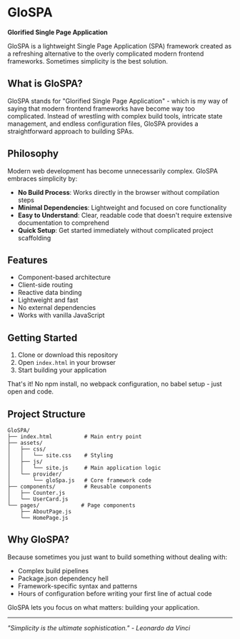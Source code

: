# GloSPA

**Glorified Single Page Application**

GloSPA is a lightweight Single Page Application (SPA) framework created as a refreshing alternative to the overly complicated modern frontend frameworks. Sometimes simplicity is the best solution.

## What is GloSPA?

GloSPA stands for "Glorified Single Page Application" - which is my way of saying that modern frontend frameworks have become way too complicated. Instead of wrestling with complex build tools, intricate state management, and endless configuration files, GloSPA provides a straightforward approach to building SPAs.

## Philosophy

Modern web development has become unnecessarily complex. GloSPA embraces simplicity by:

- **No Build Process**: Works directly in the browser without compilation steps
- **Minimal Dependencies**: Lightweight and focused on core functionality
- **Easy to Understand**: Clear, readable code that doesn't require extensive documentation to comprehend
- **Quick Setup**: Get started immediately without complicated project scaffolding

## Features

- Component-based architecture
- Client-side routing
- Reactive data binding
- Lightweight and fast
- No external dependencies
- Works with vanilla JavaScript

## Getting Started

1. Clone or download this repository
2. Open `index.html` in your browser
3. Start building your application

That's it! No npm install, no webpack configuration, no babel setup - just open and code.

## Project Structure

```
GloSPA/
├── index.html          # Main entry point
├── assets/
│   ├── css/
│   │   └── site.css    # Styling
│   ├── js/
│   │   └── site.js     # Main application logic
│   └── provider/
│       └── gloSpa.js   # Core framework code
├── components/         # Reusable components
│   ├── Counter.js
│   └── UserCard.js
└── pages/             # Page components
    ├── AboutPage.js
    └── HomePage.js
```

## Why GloSPA?

Because sometimes you just want to build something without dealing with:
- Complex build pipelines
- Package.json dependency hell
- Framework-specific syntax and patterns
- Hours of configuration before writing your first line of actual code

GloSPA lets you focus on what matters: building your application.

---

*"Simplicity is the ultimate sophistication." - Leonardo da Vinci*